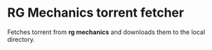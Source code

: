 # RG Mechanics torrent fetcher
Fetches torrent from **rg mechanics** and downloads them to the local directory.
